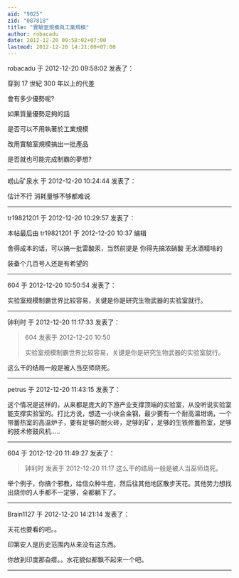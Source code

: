```yaml
---
aid: "9025"
zid: "087818"
title: "實驗室規模與工業規模"
author: robacadu
date: 2012-12-20 09:58:02+07:00
lastmod: 2012-12-20 14:21:00+07:00
---
```


robacadu 于 2012-12-20 09:58:02 发表了：

穿到 17 世紀 300 年以上的代差

會有多少優勢呢?

如果質量優勢足夠的話

是否可以不用執著於工業規模

改用實驗室規模搞出一批產品

是否就也可能完成制霸的夢想?

---

崂山矿泉水 于 2012-12-20 10:24:44 发表了：

估计不行 消耗量够不够都难说

---

tr19821201 于 2012-12-20 10:29:57 发表了：

本帖最后由 tr19821201 于 2012-12-20 10:37 编辑

舍得成本的话，可以搞一批雷酸汞，当然前提是 你得先搞浓硝酸 无水酒精啥的

装备个几百号人还是有希望的

---

604 于 2012-12-20 10:50:54 发表了：

实验室规模制霸世界比较容易，关键是你是研究生物武器的实验室就行。

---

钟利时 于 2012-12-20 11:17:33 发表了：

> 604 发表于 2012-12-20 10:50
>
> 实验室规模制霸世界比较容易，关键是你是研究生物武器的实验室就行。

这么干的结局一般是被人当巫师烧死。

---

petrus 于 2012-12-20 11:43:15 发表了：

这个情况是这样的，从来都是庞大的下游产业支撑顶端的实验室，从没听说实验室能支撑实验室的。打比方说，想造一小块合金钢，最少要有一个耐高温坩埚，一个带蓄热室的高温炉子，要有足够的耐火砖，足够的矿，足够的生铁修蓄热室，足够的技术修鼓风机.....

---

604 于 2012-12-20 11:49:27 发表了：

> 钟利时 发表于 2012-12-20 11:17 这么干的结局一般是被人当巫师烧死。

举个例子，你搞个邪教，给信众种牛痘，然后往其他地区散步天花。其他势力想找出烧你的人手都不一定够，全都躺下了。

---

Brain1127 于 2012-12-20 14:21:14 发表了：

天花也要看的吧。。

印第安人是历史范围内从来没有这东西。

你放到印度那旮瘩。。水花貌似都飘不起来一个吧。

---
